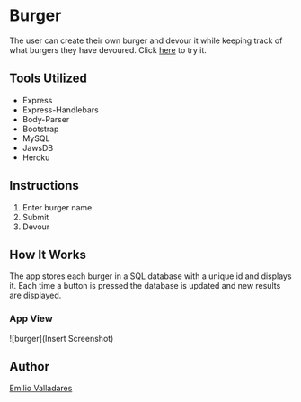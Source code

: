 # Burger

The user can create their own burger and devour it while keeping track of what burgers they have devoured. Click [here](https://super-burger-feast.herokuapp.com/) to try it.

## Tools Utilized
* Express
* Express-Handlebars
* Body-Parser
* Bootstrap
* MySQL
* JawsDB
* Heroku

## Instructions
1. Enter burger name
2. Submit
3. Devour

## How It Works
The app stores each burger in a SQL database with a unique id and displays it. Each time a button is pressed the database is updated and new results are displayed.

### App View
![burger](Insert Screenshot)

## Author
[Emilio Valladares](https://github.com/nolimits1/)
